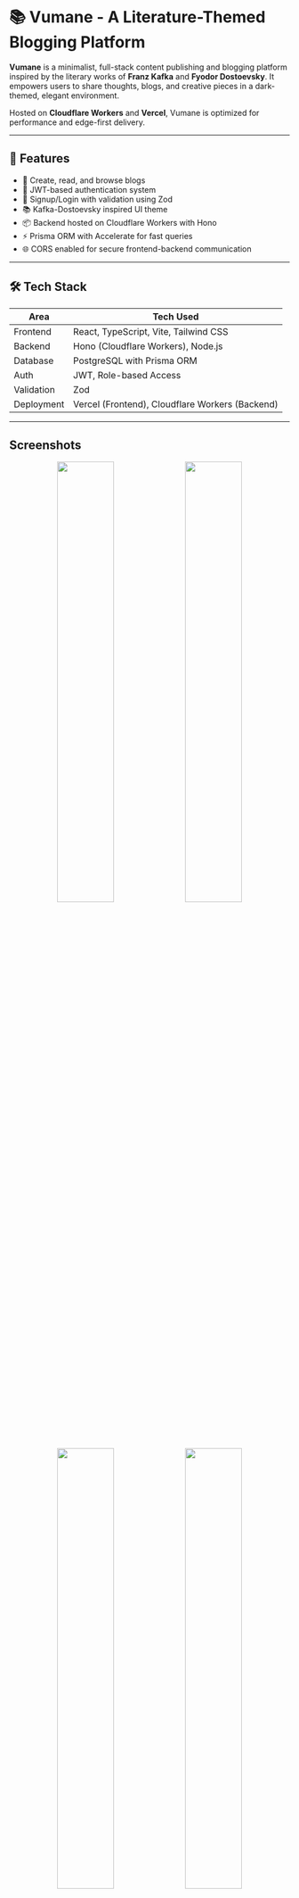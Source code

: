 # 📚 Vumane - A Literature-Themed Blogging Platform

**Vumane** is a minimalist, full-stack content publishing and blogging platform inspired by the literary works of **Franz Kafka** and **Fyodor Dostoevsky**. It empowers users to share thoughts, blogs, and creative pieces in a dark-themed, elegant environment.

Hosted on **Cloudflare Workers** and **Vercel**, Vumane is optimized for performance and edge-first delivery.

---

## 🚀 Features

- 📝 Create, read, and browse blogs
- 🔐 JWT-based authentication system
- 👤 Signup/Login with validation using Zod
- 📚 Kafka-Dostoevsky inspired UI theme
- 📦 Backend hosted on Cloudflare Workers with Hono
- ⚡ Prisma ORM with Accelerate for fast queries
- 🌐 CORS enabled for secure frontend-backend communication

---

## 🛠️ Tech Stack

| Area       | Tech Used                             |
|------------|----------------------------------------|
| Frontend   | React, TypeScript, Vite, Tailwind CSS |
| Backend    | Hono (Cloudflare Workers), Node.js    |
| Database   | PostgreSQL with Prisma ORM            |
| Auth       | JWT, Role-based Access                |
| Validation | Zod                                   |
| Deployment | Vercel (Frontend), Cloudflare Workers (Backend) |

---

## Screenshots

<p align="center">
  <img src="https://github.com/user-attachments/assets/383b8f91-df15-4284-aeaf-a0ccea11baf0" width="45%" />
  <img src="https://github.com/user-attachments/assets/a511fa95-ccea-4af6-8cbe-450361ab432f" width="45%" />
</p>
<p align="center">
  <img src="https://github.com/user-attachments/assets/c66e72ac-8525-4a95-a45e-4022c1889e21" width="45%" />
  <img src="https://github.com/user-attachments/assets/7b92cc58-e69e-4dba-9213-be75a6a8e077" width="45%" />
</p>
<p align="center">
  <img src="https://github.com/user-attachments/assets/c8bab996-d8de-4718-84f9-1a8082fcb825" width="45%" />
</p>


## 🖥️ Live Demo

Frontend: [https://vumane.vercel.app](https://vumane.vercel.app)  
Backend: [Cloudflare Worker URL](https://vumane-backend.ayushkhandelwal355.workers.dev)

---

## ⚙️ Getting Started

### Clone the Repository
```bash
git clone https://github.com/Ayush03K/Vumane.git
cd Vumane
```

### Frontend Setup
```bash
cd frontend
npm install
npm run dev
```

### Backend Setup
```bash
cd backend
npm install
npx wrangler dev
```
